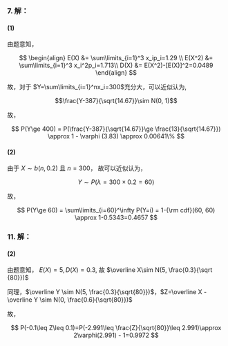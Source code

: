 ### 7. 解：

#### (1)

由题意知，

$$
\begin{align}
    E(X) &= \sum\limits_{i=1}^3 x_ip_i=1.29 \\
    E(X^2) &= \sum\limits_{i=1}^3 x_i^2p_i=1.713\\
    D(X) &= E(X^2)-[E(X)]^2=0.0489
\end{align}
$$

故，对于 $Y=\sum\limits_{i=1}^nx_i=300$充分大，可以近似认为, 

$$\frac{Y-387}{\sqrt{14.67}}\sim N(0, 1)$$

故，

$$
P(Y\ge 400) = P(\frac{Y-387}{\sqrt{14.67}}\ge \frac{13}{\sqrt{14.67}}) \approx 1 - \varphi (3.83) \approx 0.00641\%
$$

#### (2)

由于 $X\sim b(n, 0.2)$ 且 $n=300$， 故可以近似认为，

$$
Y\sim P(\lambda =300\times 0.2=60)
$$

故，

$$
P(Y\ge 60) = \sum\limits_{i=60}^\infty P(Y=i) = 1-{\rm cdf}(60, 60) \approx 1-0.5343=0.4657
$$

### 11. 解：

#### (2)

由题意知， $E(X)=5,D(X)=0.3$, 故 $\overline X\sim N(5, \frac{0.3}{\sqrt {80}})$

同理，$\overline Y \sim N(5, \frac{0.3}{\sqrt{80}})$，$Z=\overline X - \overline Y \sim N(0, \frac{0.6}{\sqrt{80}})$

故，

$$
P(-0.1\leq Z\leq 0.1)=P(-2.991\leq \frac{Z}{\sqrt{80}}\leq 2.991)\approx 2\varphi(2.991) - 1=0.9972
$$